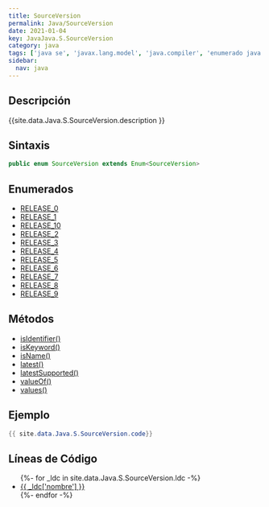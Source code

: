 ```yaml
---
title: SourceVersion
permalink: Java/SourceVersion
date: 2021-01-04
key: JavaJava.S.SourceVersion
category: java
tags: ['java se', 'javax.lang.model', 'java.compiler', 'enumerado java', 'Java 1.6']
sidebar: 
  nav: java
---
```


## Descripción
{{site.data.Java.S.SourceVersion.description }}

## Sintaxis
~~~java
public enum SourceVersion extends Enum<SourceVersion>
~~~

## Enumerados
* [RELEASE_0](/Java/SourceVersion/RELEASE_0)
* [RELEASE_1](/Java/SourceVersion/RELEASE_1)
* [RELEASE_10](/Java/SourceVersion/RELEASE_10)
* [RELEASE_2](/Java/SourceVersion/RELEASE_2)
* [RELEASE_3](/Java/SourceVersion/RELEASE_3)
* [RELEASE_4](/Java/SourceVersion/RELEASE_4)
* [RELEASE_5](/Java/SourceVersion/RELEASE_5)
* [RELEASE_6](/Java/SourceVersion/RELEASE_6)
* [RELEASE_7](/Java/SourceVersion/RELEASE_7)
* [RELEASE_8](/Java/SourceVersion/RELEASE_8)
* [RELEASE_9](/Java/SourceVersion/RELEASE_9)

## Métodos
* [isIdentifier()](/Java/SourceVersion/isIdentifier)
* [isKeyword()](/Java/SourceVersion/isKeyword)
* [isName()](/Java/SourceVersion/isName)
* [latest()](/Java/SourceVersion/latest)
* [latestSupported()](/Java/SourceVersion/latestSupported)
* [valueOf()](/Java/SourceVersion/valueOf)
* [values()](/Java/SourceVersion/values)

## Ejemplo
~~~java
{{ site.data.Java.S.SourceVersion.code}}
~~~

## Líneas de Código
<ul>
{%- for _ldc in site.data.Java.S.SourceVersion.ldc -%}
   <li>
       <a href="{{_ldc['url'] }}">{{ _ldc['nombre'] }}</a>
   </li>
{%- endfor -%}
</ul>
